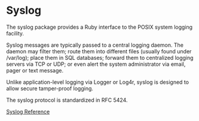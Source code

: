 # Syslog

The syslog package provides a Ruby interface to the POSIX system logging
facility.

Syslog messages are typically passed to a central logging daemon. The daemon
may filter them; route them into different files (usually found under
/var/log); place them in SQL databases; forward them to centralized logging
servers via TCP or UDP; or even alert the system administrator via email,
pager or text message.

Unlike application-level logging via Logger or Log4r, syslog is designed to
allow secure tamper-proof logging.

The syslog protocol is standardized in RFC 5424.

[Syslog Reference](https://ruby-doc.org/stdlib-2.7.0/libdoc/syslog/rdoc/Syslog.html)